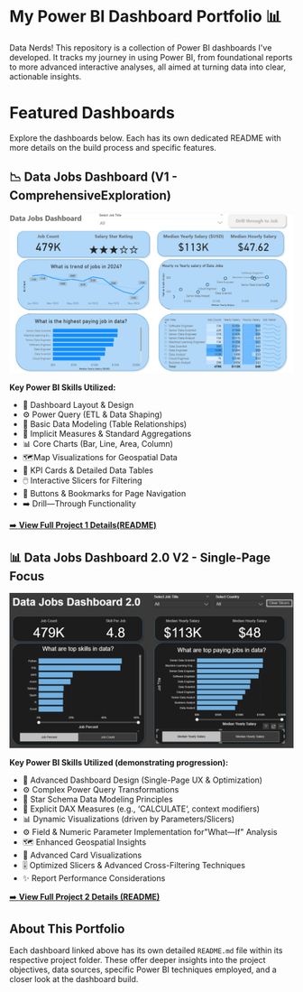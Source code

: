 # My Power BI Dashboard Portfolio 📊

Data Nerds! This repository is a collection of Power BI dashboards I've developed. It tracks my journey in using Power BI, from foundational reports to more advanced interactive analyses, all aimed at turning data into clear, actionable insights.

# Featured Dashboards

Explore the dashboards below. Each has its own dedicated
README with more details on the build process and
specific features.

## 📉 Data Jobs Dashboard (V1 - ComprehensiveExploration)

![Data Jobs DB GIF](/images/Project%201%20Page%201.png)

**Key Power BI Skills Utilized:**
* 🎨 Dashboard Layout & Design
* ⚙️ Power Query (ETL & Data Shaping)
* 🔗 Basic Data Modeling (Table Relationships)
* 🧮 Implicit Measures & Standard Aggregations
* 📊 Core Charts (Bar, Line, Area, Column)
* 🗺️Map Visualizations for Geospatial Data
* 🔢 KPI Cards & Detailed Data Tables
* 🖱️ Interactive Slicers for Filtering
* 🔘 Buttons & Bookmarks for Page Navigation
* ➡️ Drill—Through Functionality


[ ➡️ **View Full Project 1 Details(README)**](/Data%20Jobs%20V1/README.md)

## 📊 Data Jobs Dashboard 2.0 V2 - Single-Page Focus

![Data Jobs Dashboard 2.0](/images/Project%202%20Page%201.png)

**Key Power BI Skills Utilized (demonstrating progression):**

* 🎨 Advanced Dashboard Design (Single-Page UX & Optimization)
* ⚙️ Complex Power Query Transformations
* 🔗 Star Schema Data Modeling Principles
* 🧮 Explicit DAX Measures (e.g., ‘CALCULATE‘, context modifiers)
* 📊 Dynamic Visualizations (driven by Parameters/Slicers)
* ⚙️ Field & Numeric Parameter Implementation for"What—If" Analysis
* 🗺️ Enhanced Geospatial Insights
* 🔢 Advanced Card Visualizations
* 🎚️ Optimized Slicers & Advanced Cross-Filtering Techniques
* ✨ Report Performance Considerations

[➡️ **View Full Project 2 Details (README)**](/Data%20Jobs%20V2/README.Md)

## About This Portfolio

Each dashboard linked above has its own detailed `README.md` file within its respective project folder. These
offer deeper insights into the project objectives, data
sources, specific Power BI techniques employed, and a
closer look at the dashboard build.